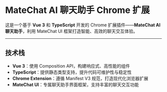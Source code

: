 # MateChat AI 聊天助手 Chrome 扩展

这是一个基于 **Vue 3** 和 **TypeScript** 开发的 Chrome 扩展插件——**MateChat AI 聊天助手**，利用 MateChat UI 框架打造智能、高效的聊天交互体验。

---

## 技术栈

- **Vue 3**：使用 Composition API，构建响应式、高性能的组件  
- **TypeScript**：提供静态类型支持，提升代码可维护性与稳定性  
- **Chrome Extension**：遵循 Manifest V3 规范，打造现代化浏览器扩展  
- **MateChat UI**：专属聊天助手界面框架，支持丰富的聊天交互功能  



